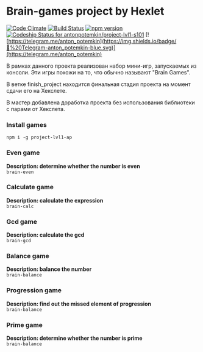 # Brain-games project by Hexlet
[![Code Climate](https://codeclimate.com/github/antonpotemkin/project-lvl1-s101/badges/gpa.svg)](https://codeclimate.com/github/antonpotemkin/project-lvl1-s101)
[![Build Status](https://travis-ci.org/antonpotemkin/project-lvl1-s101.svg?branch=master)](https://travis-ci.org/antonpotemkin/project-lvl1-s101)
[![npm version](https://badge.fury.io/js/project-lvl1-ap.svg)](https://badge.fury.io/js/project-lvl1-ap)
[ ![Codeship Status for antonpotemkin/project-lvl1-s101](https://app.codeship.com/projects/5faf0af0-f80f-0135-2672-52f56c03f5c1/status?branch=master)](https://app.codeship.com/projects/278092)
[![https://telegram.me/anton_potemkin](https://img.shields.io/badge/💬%20Telegram-anton_potemkin-blue.svg)](https://telegram.me/anton_potemkin)

В рамках данного проекта реализован набор мини-игр, запускаемых из консоли. Эти игры похожи на то, что обычно называют "Brain Games".

В ветке finish_project находится финальная стадия проекта на момент сдачи его на Хекслете.

В мастер добавлена доработка проекта без использования библиотеки с парами от Хекслета.

### Install games
`
npm i -g project-lvl1-ap
`

### Even game
**Description: determine whether the number is even**  
`
brain-even
`


### Calculate game
**Description: calculate the expression**  
`
brain-calc
`


### Gcd game
**Description: calculate the gcd**  
`
brain-gcd
`

### Balance game
**Description: balance the number**  
`
brain-balance
`


### Progression game
**Description: find out the missed element of progression**  
`
brain-balance
`


### Prime game
**Description: determine whether the number is prime**  
`
brain-balance
`
